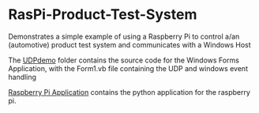 # RasPi-Product-Test-System
Demonstrates a simple example of using a Raspberry Pi to control a/an (automotive) product test system and communicates with a Windows Host

The [UDPdemo](https://github.com/gehringc/RasPi-Product-Test-System/tree/master/UDPdemo) folder contains the source code for the Windows Forms Application, with the Form1.vb file containing the UDP and windows event handling

[Raspberry Pi Application](https://github.com/gehringc/RasPi-Product-Test-System/tree/master/Raspberry%20Pi%20Application) contains the python application for the raspberry pi.
